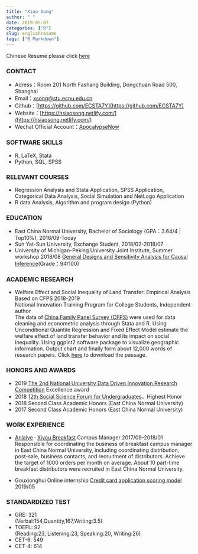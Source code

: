 ```yaml
---
title: "Xiao Song"
author: " "
date: 2019-05-07
categories: ["R"]
slug: englishresume
tags: ["R Markdown"]
---
```

Chinese Resume please click [here](https://hsiaosong.netlify.com/2019/05/07/resume/)

### CONTACT

+ Adress：Room 201 North Fashang Building, Dongchuan Road 500, Shanghai
+ Email：<xsong@stu.ecnu.edu.cn>
+ Github：[https://github.com/ECSTA7Y](https://github.com/ECSTA7Y)
+ Website：[https://hsiaosong.netlify.com/](https://hsiaosong.netlify.com/)
+ Wechat Official Account：[ApocalypseNow](https://mp.weixin.qq.com/s/yyJ3l7RTImYTKDrIynwmPA)

### SOFTWARE SKILLS
+ R, LaTeX, Stata 
+ Python, SQL, SPSS 

### RELEVANT COURSES

+  Regression Analysis and Stata Application, SPSS Application, Categorical Data Analysis, Social Simulation and NetLogo Application
+ R data Analysis, Algorithm and program design (Python)


### EDUCATION

+ East China Normal University, Bachelor of Sociology (GPA：3.64/4 | Top10%), 2016/09-Today
+ Sun Yat-Sun University, Exchange Student,  2018/02-2018/07
+ University of Michigan-Peking University Joint Institute, Summer workshop  2018/08 
[General Designs and Sensitivity Analysis for Causal Inference](http://www.oir.pku.edu.cn/umich/jxsz1/nsqkczsjz2018.htm)(Grade：94/100)


### ACADEMIC RESEARCH

+ Welfare Effect and Social Inequality of Land Transfer: Empirical Analysis Based on CFPS   2018-2019    
National Innovation Training Program for College Students,  Independent author  
The data of [China Family Panel Survey (CFPS)](http://www.isss.pku.edu.cn/cfps/) were used for data cleaning and econometric analysis through Stata and R. Using Unconditional Quantile Regression and Fixed Effect Model estimate the welfare effect of land transfer behavior and its impact on social inequality. Using ggplot2 software package to visualize geographic information. Output chart and finally form about 12,000 words of research papers. Click [here](https://raw.githubusercontent.com/ECSTA7Y/Landtransfer/master/%E5%AD%A6%E5%B9%B4%E8%AE%BA%E6%96%87.pdf) to download the passage.



### HONORS AND AWARDS 

+ 2019 [The 2nd National University Data Driven Innovation Research Competition](http://opendata.pku.edu.cn/competition-2019.xhtml;jsessionid=200f6d0adbfa75292afed361235f) Excellence award
+ 2018 [12th Social Science Forum for Undergraduates](http://www.shupl.edu.cn/2018/1125/c1168a51557/page.htm)，Highest Honor
+ 2018 Second Class Academic Honors (East China Normal University)
+ 2017 Second Class Academic Honors (East China Normal University)

### WORK EXPERIENCE

+ [Anlaiye](http://www.anlaiye.com.cn/index.html) · [Xiyou Breakfast](https://www.sohu.com/a/166510488_259362) Campus Manager 2017/09-2018/01  
Responsible for coordinating the business of breakfast campus manager in East China Normal University, including coordinating distribution, post-sale, business contacts, and recruitment of distributors. 
Achieve the target of 1000 orders per month on average. About 10 part-time breakfast distributors were recruited in East China Normal University.

+ Gouxionghui Online internship [Credit card application scoring model](https://mp.weixin.qq.com/s/bbxWicZfk5ZMl27LbI0E1Q) 2019/05




### STANDARDIZED TEST

+ GRE: 321  
(Verbal:154,Quantity,167,Writing:3.5)
+ TOEFL: 92  
(Reading:23, Listening:23, Speaking:20, Writing:26)
+ CET-6: 549
+ CET-4: 614



